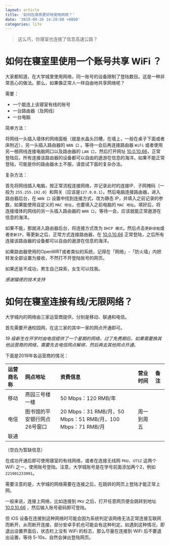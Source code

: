 ```yaml
---
layout: article
title: '如何在南燕更好地使用网络？'
date: '2019-09-26 14:28:00 +0800'
categories: life
---
```


> 这么巧，你寝室也连接了信息高速公路？

# 如何在寝室里使用一个账号共享 WiFi ？

大家都知道，在大学城里使用网络，同一账号的设备限制了登陆数目。这是一种非常恶心的做法。那么，如果像正常人一样自由地共享网络呢？

需要：

* 一个能连上该寝室有线的账号
* 一台路由器（及网线）
* 一台电脑

简单方法：

将网线一头插入墙体的网络面板（就是水晶头凹槽，在墙上，一般在桌子下面或者床附近），另一头插入路由器的 `WAN 口` 。等待一会后再连接路由器 `WiFi` 或者使用另一根网线连接电脑网口以及路由器的 `LAN 口`，然后打开网址 [10.0.10.66](10.0.10.66)，正常登陆后，所有连接该路由器的设备都可以自由的遨游在信息的海洋。如果不能正常登陆，可能是你的路由器水土不服，请尝试下面的复杂办法。

复杂方法：

首先将网线插入电脑，按正常流程连接网络，并记录此时的连接IP、子网掩码（一般为 `255.255.192.0`）和网关（应该是`127.0.0.1`）。然后电脑连接路由器，进入路由器后台，在 `WAN 口` 设置中找到连接方式，改为静态 IP，并填入之前记录的参数，如果能使用自定义的 `MAC 地址`，也要填入之前电脑的 `MAC 地址`。填好后，将连接墙体的网线的另一头插入路由器的 `WAN 口`，等待一会，应该就能正常遨游在信息的海洋。

如果不能，那就进入路由器后台，将连接方式改为 `DHCP 模式`，然后点击`更新续租`或者`更新IP`，等更新之后，正常方式连接路由器，在 [10.0.10.66](10.0.10.66) 正常登陆，之后所有连接该路由器的设备都可以自由的遨游在信息的海洋。

如果路由器使用的OpenWRT或者类似的系统，记得在「网络」-「防火墙」内把转发全部设置为接收，不然打不开登陆账号的网页。

如果还是不成功，男生自己探索，女生可以找我。

_感谢猫佬的技术支持_

# 如何在寝室连接有线/无限网络？

大学城内的网络由三家运营商提供，分别是移动、联通和电信。

首先需要开通校园网，在这三家的其中一家的网点开通即可。

_19 级新生在开学时由电信提供了一个星期的网络，过了免费期后，如果需要换其他运营商的网络，需要先去电信网点解绑，然后再去其他网点开通。_

下面是2019年各运营商的情况：

| 运营商名称 | 网点地址 | 资费信息 | 营业时间 | 备注 |
| :--- | :--- | :--- | :--- | :--- |
| 移动 | 燕园三号楼一楼 | 50 Mbps：120 RMB/年 |  |  |
| 电信 | 图书馆的平安银行网点26号窗口 | 20 Mbps：31 RMB/月，50 Mbps：51 RMB/月，100 Mbps：71 RMB/月 | 周一到周五 |  |
| 联通 |  |  |  |  |

（空白为暂缺信息）

在成功开通后即可使用寝室的有线网络，或者在连接无线网 `PKU`、`UTSZ` 这两个 WiFi 之一，使用账号登陆。注意，大学城账号是在学号前面添加两个2，例如 `221901233091`。

需要注意的是，大学城的网络需要在连接之后，在跳转的网页上登陆才能正常上网。

一般来说，连接上网络，比如连接到 `PKU` 之后，打开任意网页便会跳转到地址 [10.0.10.66](10.0.10.66) ，然后输入账号密码即可登陆。

但 iOS 设备在连接到这种网络时可能会因为系统判定该网络无法正常连接互联网而断开，从而断开连接，部分安卓手机也可能会有这种判定。如遇到这种情况，即退出设置界面后，状态栏上没有 WiFi 的标志，那么尽量在连接到 WiFi 后不要退出设置，等待 5-10s，自然会弹出登陆网页。
